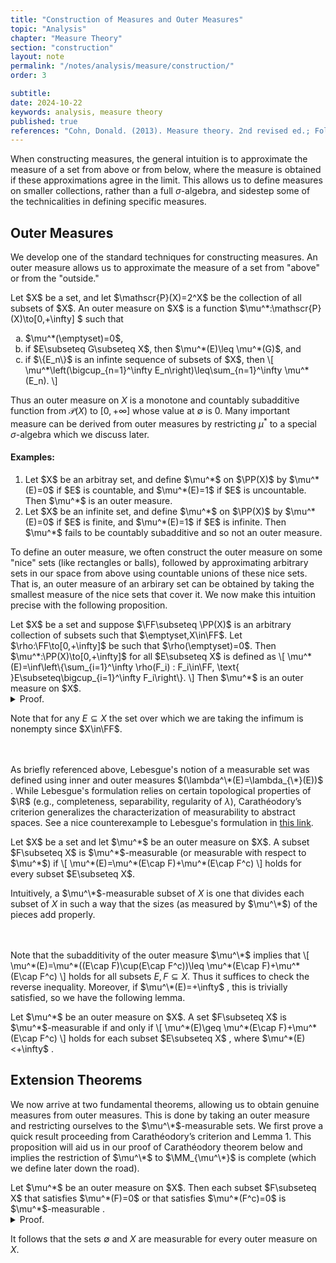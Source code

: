 ```yaml
---
title: "Construction of Measures and Outer Measures"
topic: "Analysis"
chapter: "Measure Theory"
section: "construction"
layout: note
permalink: "/notes/analysis/measure/construction/"
order: 3

subtitle: 
date: 2024-10-22
keywords: analysis, measure theory
published: true
references: "Cohn, Donald. (2013). Measure theory. 2nd revised ed.; Folland, G. B. (1999). Real analysis: Modern techniques and their applications (2nd ed.)."
---
```


When constructing measures, the general intuition is to approximate the measure of a set from above or from below, where the measure is obtained if these approximations agree in the limit. This allows us to define measures on smaller collections, rather than a full $\sigma$-algebra, and sidestep some of the technicalities in defining specific measures. 

## Outer Measures

We develop one of the standard techniques for constructing measures. An outer measure allows us to approximate the measure of a set from "above" or from the "outside."  

<div class='definition' name='Outer measure'>
Let $X$ be a set, and let $\mathscr{P}(X)=2^X$ be the collection of all subsets of $X$. An outer measure on $X$ is a function $\mu^*:\mathscr{P}(X)\to[0,+\infty] $ such that
<ol type="a">
    <li>$\mu^*(\emptyset)=0$,</li>
    <li>if $E\subseteq G\subseteq X$, then $\mu^*(E)\leq \mu^*(G)$, and</li>
    <li>if $\{E_n\}$ is an infinte sequence of subsets of $X$, then
    \[
        \mu^*\left(\bigcup_{n=1}^\infty E_n\right)\leq\sum_{n=1}^\infty \mu^*(E_n).
    \] 
    </li>
</ol>
</div>

Thus an outer measure on $X$ is a monotone and countably subadditive function from $\mathscr{P}(X)$ to $[0,+\infty]$ whose value at $\emptyset$ is 0. Many important measure can be derived from outer measures by restricting $\mu^*$ to a special $\sigma$-algebra which we discuss later. 

#### Examples:

<ol>
    <li>Let $X$ be an arbitray set, and define $\mu^*$ on $\PP(X)$ by $\mu^*(E)=0$ if $E$ is countable, and $\mu^*(E)=1$ if $E$ is uncountable. Then $\mu^*$ is an outer measure.
    </li>
    <li>Let $X$ be an infinite set, and define $\mu^*$ on $\PP(X)$ by $\mu^*(E)=0$ if $E$ is finite, and $\mu^*(E)=1$ if $E$ is infinite. Then $\mu^*$ fails to be countably subadditive and so not an outer measure.</li>
</ol>

To define an outer measure, we often construct the outer measure on some "nice" sets (like rectangles or balls), followed by approximating arbitrary sets in our space from above using countable unions of these nice sets. That is, an outer measure of an arbirary set can be obtained by taking the smallest measure of the nice sets that cover it. We now make this intuition precise with the following proposition. 

<div class='proposition' name='Constructing an outer measure'>
Let $X$ be a set and suppose $\FF\subseteq \PP(X)$ is an arbitrary collection of subsets such that  $\emptyset,X\in\FF$. Let $\rho:\FF\to[0,+\infty]$ be such that $\rho(\emptyset)=0$. Then $\mu^*:\PP(X)\to[0,+\infty]$ for all $E\subseteq X$ is defined as
\[
    \mu^*(E)=\inf\left\{\sum_{i=1}^\infty \rho(F_i) : F_i\in\FF, \text{ }E\subseteq\bigcup_{i=1}^\infty F_i\right\}.
\]
Then $\mu^*$ is an outer measure on $X$. 
</div>

<details class='proof'>
<summary>Proof.</summary>
It is clear that $\mu^*(\emptyset)=0$  since any set trivially covers $\emptyset$. If $E\subseteq G$, then $\mu^*(E)\leq \mu^*(G)$  as a covering for $G$ induces a covering for $E$ and thus the set over which we are taking the infimum is smaller for $E$. 

<br><br>
We now consider the countable subadditivity of $\mu^*$. Fix $\varepsilon>0$  and let $\{E_k\}_{k=1}^\infty$  be an arbitrary sequence of subsets of $X$. Then for any given $E_k\subseteq X$, there exists a sequence $\{F_j^k\}_{j=1}^\infty$  such that $F_j^k\in\FF$  and $E_k\subseteq \bigcup_{j=1}^\infty F_j^k$ . Moreover, we may choose this sequence so that
\[
    \sum_{j=1}^\infty \rho(F_j^k) < \mu^*(E_k)+\frac{\varepsilon}{2^k}.
\]
Then we have
\[
    \bigcup_{k=1}^\infty E_k\subseteq \bigcup_{j,k=1}^\infty F_j^k
\]
and
\[
    \mu^*\left(\bigcup_{k=1}^\infty E_k\right)\leq \sum_{j,k=1}^\infty \rho(F_j^k) < \sum_{k=1}^\infty \mu^*(E_k)+\varepsilon.
\]
Since $\varepsilon$ was arbitrary, we conclude that $\mu^*$ is an outer measure. 
</details>

Note that for any $E\subseteq X$ the set over which we are taking the infimum is nonempty since $X\in\FF$. 

<br><br>
As briefly referenced above, Lebesgue's notion of a measurable set was defined using inner and outer measures $(\lambda^\*(E)=\lambda_{\*}(E))$ . While Lebesgue's formulation relies on certain topological properties of $\R$ (e.g., completeness, separability, regularity of $\lambda$), Carath&eacute;odory’s criterion generalizes the characterization of measurability to abstract spaces. See a nice counterexample to Lebesgue's formulation in <a href="https://math.stackexchange.com/questions/4381477/understanding-when-a-set-is-outer-measurable">this link</a>. 

<div class='definition' name='Carath&eacute;odory’s criterion for μ*-measurability'>
Let $X$ be a set and let $\mu^*$ be an outer measure on $X$. A subset $F\subseteq X$ is $\mu^*$-measurable (or measurable with respect to $\mu^*$) if
\[
    \mu^*(E)=\mu^*(E\cap F)+\mu^*(E\cap F^c)
\]
holds for every subset $E\subseteq X$. 
</div>

Intuitively, a $\mu^\*$-measurable subset of $X$ is one that divides each subset of $X$ in such a way that the sizes (as measured by $\mu^\*$) of the pieces add properly. 

<br><br>
Note that the subadditivity of the outer measure $\mu^\*$ implies that
\\[
    \mu^\*(E)=\mu^*((E\cap F)\cup(E\cap F^c))\leq \mu^\*(E\cap F)+\mu^\*(E\cap F^c)
\\]
holds for all subsets $E,F\subseteq X$. Thus it suffices to check the reverse inequality. Moreover, if $\mu^\*(E)=+\infty$ , this is trivially satisfied, so we have the following lemma.

<div class='lemma'>
Let $\mu^*$ be an outer measure on $X$. A set $F\subseteq X$ is $\mu^*$-measurable if and only if
\[
    \mu^*(E)\geq \mu^*(E\cap F)+\mu^*(E\cap F^c)
\]
holds for each subset $E\subseteq X$ , where $\mu^*(E)<+\infty$ . 
</div>

## Extension Theorems

We now arrive at two fundamental theorems, allowing us to obtain genuine measures from outer measures. This is done by taking an outer measure and restricting ourselves to the $\mu^\*$-measurable sets. We first prove a quick result proceeding from Carath&eacute;odory’s criterion and Lemma 1. This proposition will aid us in our proof of Carath&eacute;odory theorem below and implies the restriction of $\mu^\*$ to $\MM_{\mu^\*}$ is complete (which we define later down the road). 

<div class='proposition'>
Let $\mu^*$ be an outer measure on $X$. Then each subset $F\subseteq X$ that satisfies $\mu^*(F)=0$  or that satisfies $\mu^*(F^c)=0$  is $\mu^*$-measurable . 
</div>

<details class='proof'>
<summary>Proof.</summary>
Assume that $\mu^*(F)=0$  or that $\mu^*(F^c)=0$ . According to Lemma 1, we need only check that each subset $E\subseteq X$ satisfies
\[
    \mu^*(E)\geq \mu^*(E\cap F)+\mu^*(E\cap F^c).
\]
However our assumption about $F$ and the monotonicity of $\mu^*$ imply that one of the terms on the right-hand side of this inequality vanishes and that the other is at most $\mu^*(E)$ ; thus the required inequality follows. 
</details>

It follows that the sets $\emptyset$ and $X$ are measurable for every outer measure on $X$. 